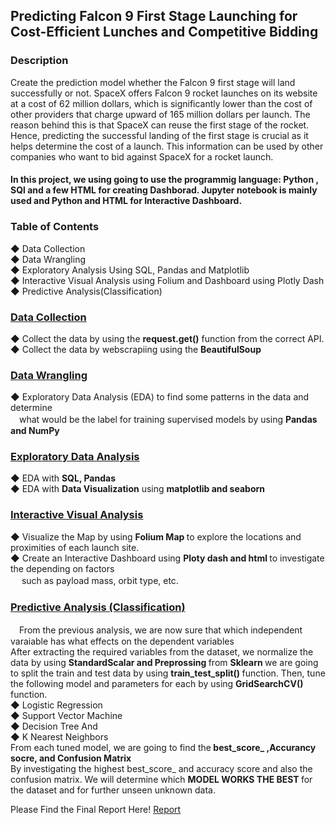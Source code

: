 ## Predicting Falcon 9 First Stage Launching for Cost-Efficient Lunches and Competitive Bidding

### Description

Create the prediction model whether the Falcon 9 first stage will land successfully or not. SpaceX offers Falcon 9 rocket launches on its website at a cost of 62 million dollars, which is significantly lower than the cost of other providers that charge upward of 165 million dollars per launch. The reason behind this is that SpaceX can reuse the first stage of the rocket. Hence, predicting the successful landing of the first stage is crucial as it helps determine the cost of a launch. This information can be used by other companies who want to bid against SpaceX for a rocket launch.

#### In this project, we using going to use the programmig language: Python , SQl and a few HTML for creating Dashborad. Jupyter notebook is mainly used and Python and HTML for Interactive Dashboard. 

### Table of Contents

◆ Data Collection</br>
◆ Data Wrangling</br>
◆ Exploratory Analysis Using SQL, Pandas and Matplotlib</br>
◆ Interactive Visual Analysis using Folium and Dashboard using Plotly Dash</br>
◆ Predictive Analysis(Classification)</br>

### [Data Collection](https://github.com/PHOOPHOOMONMYATTHU/Predicting-Falcon-9-First-Stage-Launching-for-Cost-Efficient-Lunches-and-Competitive-Bidding/tree/5493a3e85cd04e2e4d2bf8045dcbaeda79a34570/01%20Data%20Collection)
◆ Collect the data by using the <b>request.get()</b> function from the correct API.</br>
◆ Collect the data by webscrapiing using the <b>BeautifulSoup</b>

### [Data Wrangling](https://github.com/PHOOPHOOMONMYATTHU/Predicting-Falcon-9-First-Stage-Launching-for-Cost-Efficient-Lunches-and-Competitive-Bidding/tree/681985d2b0aadb7b0421c33e5779984a1e31caf3/02%20Data%20Wrangling) 
◆ Exploratory Data Analysis (EDA) to find some patterns in the data and determine </br> 　what would be the label for training supervised models by using <b>Pandas and NumPy</b>

### [Exploratory Data Analysis](https://github.com/PHOOPHOOMONMYATTHU/Predicting-Falcon-9-First-Stage-Launching-for-Cost-Efficient-Lunches-and-Competitive-Bidding/tree/681985d2b0aadb7b0421c33e5779984a1e31caf3/03%20EDA)
◆ EDA with <b>SQL, Pandas</B></br>
◆ EDA with <b>Data Visualization</b> using <b>matplotlib and seaborn </b> 

### [Interactive Visual Analysis](https://github.com/PHOOPHOOMONMYATTHU/Predicting-Falcon-9-First-Stage-Launching-for-Cost-Efficient-Lunches-and-Competitive-Bidding/tree/681985d2b0aadb7b0421c33e5779984a1e31caf3/04%20Data%20Visualization)
◆ Visualize the Map by using <b> Folium Map </b> to explore the locations and proximities of each launch site. </br>
◆ Create an Interactive Dashboard using <b> Ploty dash and html </b> to investigate the depending on factors</br>　 such as payload mass, orbit type, etc.

### [Predictive Analysis (Classification)](https://github.com/PHOOPHOOMONMYATTHU/Predicting-Falcon-9-First-Stage-Launching-for-Cost-Efficient-Lunches-and-Competitive-Bidding/tree/681985d2b0aadb7b0421c33e5779984a1e31caf3/05%20Prediction(Classification))
　From the previous analysis, we are now sure that which independent varaiable has what effects on the dependent variables <br>
 After extracting the required variables from the dataset, we normalize the data by using <b> StandardScalar and Preprossing </b> from <b> Sklearn </b> 
 we are going to split the train and test data by using <b> train_test_split() </b> function. Then, tune the following model and parameters for each by using <b> GridSearchCV()</b> function.</br>
 ◆ Logistic Regression </br>
 ◆ Support Vector Machine </br>
 ◆ Decision Tree And </br>
 ◆ K Nearest Neighbors </br>
 From each tuned model, we are going to find the<b> best_score_ ,Accurancy socre, and Confusion Matrix</b> <br>
 By investigating the highest best_score_ and accuracy score and also the confusion matrix. We will determine which <b> MODEL WORKS THE BEST </b> for the dataset and for further unseen unknown data.

Please Find the Final Report Here!
[Report](https://github.com/PHOOPHOOMONMYATTHU/Predicting-Falcon-9-First-Stage-Launching-for-Cost-Efficient-Lunches-and-Competitive-Bidding/blob/681985d2b0aadb7b0421c33e5779984a1e31caf3/Applied%20Data%20Science%20Capstone%20-%20PHOOPHOOMONMYATTHU.pdf)

